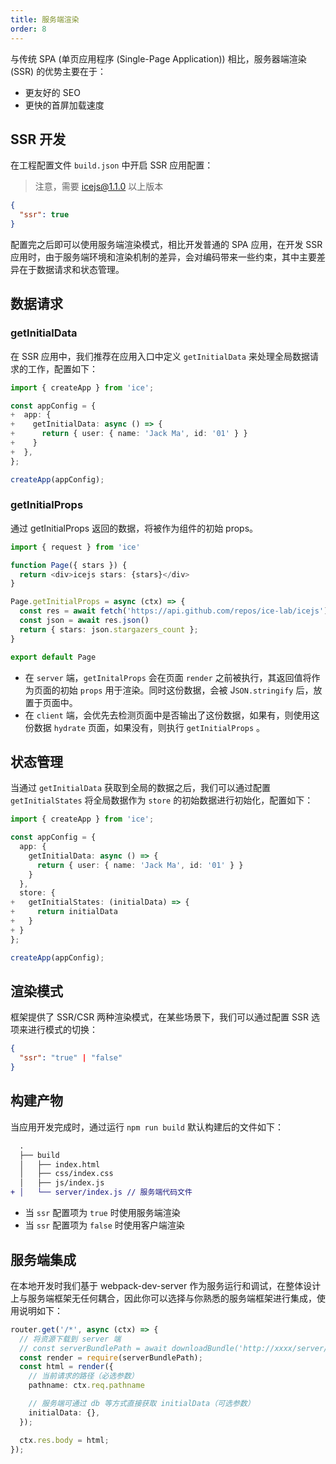 ```yaml
---
title: 服务端渲染
order: 8
---
```


与传统 SPA (单页应用程序 (Single-Page Application)) 相比，服务器端渲染 (SSR) 的优势主要在于：

* 更友好的 SEO
* 更快的首屏加载速度

## SSR 开发

在工程配置文件 `build.json` 中开启 SSR 应用配置：

> 注意，需要 icejs@1.1.0 以上版本

```json
{
  "ssr": true
}
```

配置完之后即可以使用服务端渲染模式，相比开发普通的 SPA 应用，在开发 SSR 应用时，由于服务端环境和渲染机制的差异，会对编码带来一些约束，其中主要差异在于数据请求和状态管理。

## 数据请求

### getInitialData

在 SSR 应用中，我们推荐在应用入口中定义 `getInitialData` 来处理全局数据请求的工作，配置如下：

```ts
import { createApp } from 'ice';

const appConfig = {
+  app: {
+    getInitialData: async () => {
+      return { user: { name: 'Jack Ma', id: '01' } }
+    }
+  },
};

createApp(appConfig);
```

### getInitialProps

通过 getInitialProps 返回的数据，将被作为组件的初始 props。

```ts
import { request } from 'ice'

function Page({ stars }) {
  return <div>icejs stars: {stars}</div>
}

Page.getInitialProps = async (ctx) => {
  const res = await fetch('https://api.github.com/repos/ice-lab/icejs')
  const json = await res.json()
  return { stars: json.stargazers_count };
}

export default Page
```

* 在 `server` 端，`getInitalProps` 会在页面 `render` 之前被执行，其返回值将作为页面的初始 `props` 用于渲染。同时这份数据，会被 J`SON.stringify` 后，放置于页面中。
* 在 `client` 端，会优先去检测页面中是否输出了这份数据，如果有，则使用这份数据 `hydrate` 页面，如果没有，则执行 `getInitialProps` 。


## 状态管理

当通过 `getInitialData` 获取到全局的数据之后，我们可以通过配置 `getInitialStates` 将全局数据作为 `store` 的初始数据进行初始化，配置如下：

```ts
import { createApp } from 'ice';

const appConfig = {
  app: {
    getInitialData: async () => {
      return { user: { name: 'Jack Ma', id: '01' } }
    }
  },
  store: {
+   getInitialStates: (initialData) => {
+     return initialData
+   }
+ }
};

createApp(appConfig);
```

## 渲染模式

框架提供了 SSR/CSR 两种渲染模式，在某些场景下，我们可以通过配置 SSR 选项来进行模式的切换：

```json
{
  "ssr": "true" | "false"
}
```

## 构建产物

当应用开发完成时，通过运行 `npm run build` 默认构建后的文件如下：

```diff
  .
  ├── build
  │   ├── index.html
  │   ├── css/index.css
  │   ├── js/index.js
+ │   └── server/index.js // 服务端代码文件
```

* 当 `ssr` 配置项为 `true` 时使用服务端渲染
* 当 `ssr` 配置项为 `false` 时使用客户端渲染

## 服务端集成

在本地开发时我们基于 webpack-dev-server 作为服务运行和调试，在整体设计上与服务端框架无任何耦合，因此你可以选择与你熟悉的服务端框架进行集成，使用说明如下：

```ts
router.get('/*', async (ctx) => {
  // 将资源下载到 server 端
  // const serverBundlePath = await downloadBundle('http://xxxx/server/index.js');
  const render = require(serverBundlePath);
  const html = render({
    // 当前请求的路径（必选参数）
    pathname: ctx.req.pathname

    // 服务端可通过 db 等方式直接获取 initialData（可选参数）
    initialData: {},
  });

  ctx.res.body = html;
});
```
